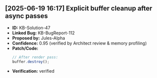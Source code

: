 ## [2025-06-19 16:17] Explicit buffer cleanup after async passes
- **ID:** KB-Solution-47
- **Linked Bug:** KB-BugReport-112
- **Proposed by:** Jules-Alpha
- **Confidence:** 0.95 (verified by Architect review & memory profiling)
- **Patch/Code:**  
  ```js
  // After render pass:
  buffer.destroy();
  ```
- **Verification:** verified